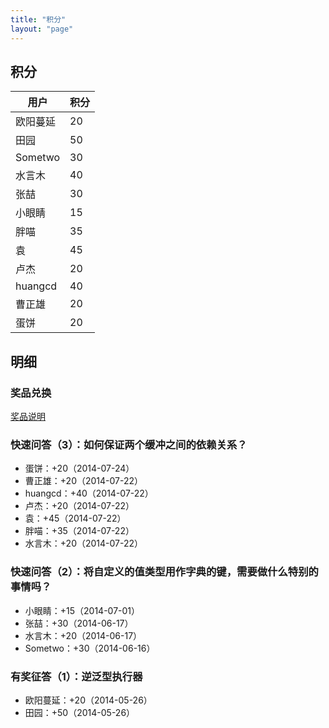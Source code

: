 ```yaml
---
title: "积分"
layout: "page"
---
```


## 积分

用户  | 积分
---- | -----
欧阳蔓延 | 20
田园 | 50
Sometwo | 30
水言木 | 40
张喆 | 30
小眼睛 | 15
胖喵 | 35
袁 | 45
卢杰 | 20
huangcd | 40
曹正雄 | 20
蛋饼 | 20
    
## 明细

### 奖品兑换

[奖品说明](awards.html)

### 快速问答（3）：如何保证两个缓冲之间的依赖关系？

* 蛋饼：+20（2014-07-24）
* 曹正雄：+20（2014-07-22）
* huangcd：+40（2014-07-22）
* 卢杰：+20（2014-07-22）
* 袁：+45（2014-07-22）
* 胖喵：+35（2014-07-22）
* 水言木：+20（2014-07-22）

<!--
* AngryYogurt：0（2014-07-25）
* edge：0（2014-07-23）
* vzxb: 0（2014-07-23）
* 李永: 0（2014-07-23）
* maming: 0（2014-07-23）
* 蛋饼：0（2014-07-22）
* blueiceq：0（2014-07-22）
* 文少：0（2014-07-22）
* cmm.：0（2014-07-22）
* 李永：0（2014-07-22）
* fairjm：0（2014-07-22）
-->

### 快速问答（2）：将自定义的值类型用作字典的键，需要做什么特别的事情吗？

* 小眼睛：+15（2014-07-01）
* 张喆：+30（2014-06-17）
* 水言木：+20（2014-06-17）
* Sometwo：+30（2014-06-16）

### 有奖征答（1）：逆泛型执行器

* 欧阳蔓延：+20（2014-05-26）
* 田园：+50（2014-05-26）

